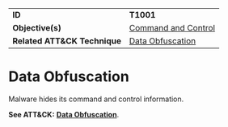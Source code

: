 |||
|---------|------------------------|
|**ID**|**T1001**|
|**Objective(s)**|[Command and Control](../command-and-control)|
|**Related ATT&CK Technique**|[Data Obfuscation](https://attack.mitre.org/techniques/T1001/)|

Data Obfuscation
================
Malware hides its command and control information.

**See ATT&CK:** [**Data Obfuscation**](https://attack.mitre.org/techniques/T1001/).